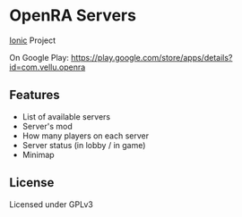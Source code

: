 # OpenRA Servers

[Ionic](http://ionicframework.com/) Project

On Google Play:
https://play.google.com/store/apps/details?id=com.vellu.openra

## Features
* List of available servers
* Server's mod
* How many players on each server
* Server status (in lobby / in game)
* Minimap


## License
Licensed under GPLv3